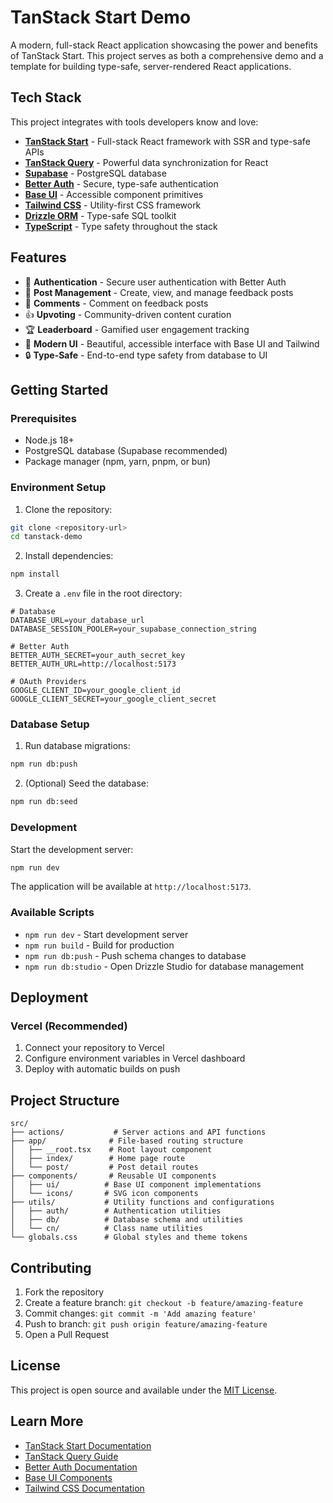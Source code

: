 # TanStack Start Demo

A modern, full-stack React application showcasing the power and benefits of TanStack Start. This project serves as both a comprehensive demo and a template for building type-safe, server-rendered React applications.


## Tech Stack

This project integrates with tools developers know and love:

- **[TanStack Start](https://tanstack.com/start)** - Full-stack React framework with SSR and type-safe APIs
- **[TanStack Query](https://tanstack.com/query)** - Powerful data synchronization for React
- **[Supabase](https://supabase.com)** - PostgreSQL database
- **[Better Auth](https://www.better-auth.com)** - Secure, type-safe authentication
- **[Base UI](https://base-ui.com)** - Accessible component primitives
- **[Tailwind CSS](https://tailwindcss.com)** - Utility-first CSS framework
- **[Drizzle ORM](https://orm.drizzle.team)** - Type-safe SQL toolkit
- **[TypeScript](https://www.typescriptlang.org)** - Type safety throughout the stack

## Features

- 🔐 **Authentication** - Secure user authentication with Better Auth
- 📝 **Post Management** - Create, view, and manage feedback posts
- 💬 **Comments** - Comment on feedback posts
- 👍 **Upvoting** - Community-driven content curation
- 🏆 **Leaderboard** - Gamified user engagement tracking
- 🎨 **Modern UI** - Beautiful, accessible interface with Base UI and Tailwind
- 🔒 **Type-Safe** - End-to-end type safety from database to UI

## Getting Started

### Prerequisites

- Node.js 18+ 
- PostgreSQL database (Supabase recommended)
- Package manager (npm, yarn, pnpm, or bun)

### Environment Setup

1. Clone the repository:
```bash
git clone <repository-url>
cd tanstack-demo
```

2. Install dependencies:
```bash
npm install
```

3. Create a `.env` file in the root directory:
```env
# Database
DATABASE_URL=your_database_url
DATABASE_SESSION_POOLER=your_supabase_connection_string

# Better Auth
BETTER_AUTH_SECRET=your_auth_secret_key
BETTER_AUTH_URL=http://localhost:5173

# OAuth Providers
GOOGLE_CLIENT_ID=your_google_client_id
GOOGLE_CLIENT_SECRET=your_google_client_secret
```

### Database Setup

1. Run database migrations:
```bash
npm run db:push
```

2. (Optional) Seed the database:
```bash
npm run db:seed
```

### Development

Start the development server:
```bash
npm run dev
```

The application will be available at `http://localhost:5173`.

### Available Scripts

- `npm run dev` - Start development server
- `npm run build` - Build for production
- `npm run db:push` - Push schema changes to database
- `npm run db:studio` - Open Drizzle Studio for database management

## Deployment

### Vercel (Recommended)

1. Connect your repository to Vercel
2. Configure environment variables in Vercel dashboard
3. Deploy with automatic builds on push


## Project Structure

```
src/
├── actions/           # Server actions and API functions
├── app/              # File-based routing structure
│   ├── __root.tsx    # Root layout component
│   ├── index/        # Home page route
│   └── post/         # Post detail routes
├── components/       # Reusable UI components
│   ├── ui/          # Base UI component implementations
│   └── icons/       # SVG icon components
├── utils/           # Utility functions and configurations
│   ├── auth/        # Authentication utilities
│   ├── db/          # Database schema and utilities
│   └── cn/          # Class name utilities
└── globals.css      # Global styles and theme tokens
```

## Contributing

1. Fork the repository
2. Create a feature branch: `git checkout -b feature/amazing-feature`
3. Commit changes: `git commit -m 'Add amazing feature'`
4. Push to branch: `git push origin feature/amazing-feature`
5. Open a Pull Request

## License

This project is open source and available under the [MIT License](LICENSE).

## Learn More

- [TanStack Start Documentation](https://tanstack.com/start/latest)
- [TanStack Query Guide](https://tanstack.com/query/latest)
- [Better Auth Documentation](https://www.better-auth.com/docs)
- [Base UI Components](https://base-ui.netlify.app/react)
- [Tailwind CSS Documentation](https://tailwindcss.com/docs)
